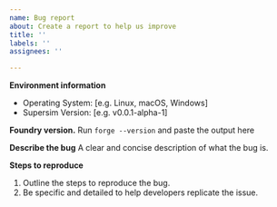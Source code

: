 ```yaml
---
name: Bug report
about: Create a report to help us improve
title: ''
labels: ''
assignees: ''

---
```


**Environment information**
 - Operating System: [e.g. Linux, macOS, Windows]
 - Supersim Version: [e.g. v0.0.1-alpha-1]

**Foundry version.**
Run `forge --version` and paste the output here

**Describe the bug**
A clear and concise description of what the bug is.

**Steps to reproduce**

1. Outline the steps to reproduce the bug.
2. Be specific and detailed to help developers replicate the issue.
